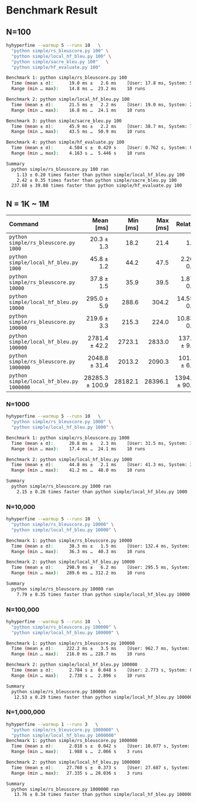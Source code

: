 # Benchmark Result

## N=100

```bash
hyhyperfine --warmup 5 --runs 10   \
  "python simple/rs_bleuscore.py 100" \
  "python simple/local_hf_bleu.py 100" \
  "python simple/sacre_bleu.py 100"   \
  "python simple/hf_evaluate.py 100"

Benchmark 1: python simple/rs_bleuscore.py 100
  Time (mean ± σ):      19.0 ms ±   2.6 ms    [User: 17.8 ms, System: 5.3 ms]
  Range (min … max):    14.8 ms …  23.2 ms    10 runs

Benchmark 2: python simple/local_hf_bleu.py 100
  Time (mean ± σ):      21.5 ms ±   2.2 ms    [User: 19.0 ms, System: 2.5 ms]
  Range (min … max):    16.8 ms …  24.1 ms    10 runs

Benchmark 3: python simple/sacre_bleu.py 100
  Time (mean ± σ):      45.9 ms ±   2.2 ms    [User: 38.7 ms, System: 7.1 ms]
  Range (min … max):    43.5 ms …  50.9 ms    10 runs

Benchmark 4: python simple/hf_evaluate.py 100
  Time (mean ± σ):      4.504 s ±  0.429 s    [User: 0.762 s, System: 0.823 s]
  Range (min … max):    4.163 s …  5.446 s    10 runs

Summary
  python simple/rs_bleuscore.py 100 ran
    1.13 ± 0.20 times faster than python simple/local_hf_bleu.py 100
    2.42 ± 0.35 times faster than python simple/sacre_bleu.py 100
  237.68 ± 39.88 times faster than python simple/hf_evaluate.py 100
```

## N = 1K ~ 1M

| Command | Mean [ms] | Min [ms] | Max [ms] | Relative |
|:---|---:|---:|---:|---:|
| `python simple/rs_bleuscore.py 1000` | 20.3 ± 1.3 | 18.2 | 21.4 | 1.00 |
| `python simple/local_hf_bleu.py 1000` | 45.8 ± 1.2 | 44.2 | 47.5 | 2.26 ± 0.16 |
| `python simple/rs_bleuscore.py 10000` | 37.8 ± 1.5 | 35.9 | 39.5 | 1.87 ± 0.14 |
| `python simple/local_hf_bleu.py 10000` | 295.0 ± 5.9 | 288.6 | 304.2 | 14.55 ± 0.98 |
| `python simple/rs_bleuscore.py 100000` | 219.6 ± 3.3 | 215.3 | 224.0 | 10.83 ± 0.72 |
| `python simple/local_hf_bleu.py 100000` | 2781.4 ± 42.2 | 2723.1 | 2833.0 | 137.13 ± 9.10 |
| `python simple/rs_bleuscore.py 1000000` | 2048.8 ± 31.4 | 2013.2 | 2090.3 | 101.01 ± 6.71 |
| `python simple/local_hf_bleu.py 1000000` | 28285.3 ± 100.9 | 28182.1 | 28396.1 | 1394.51 ± 90.21 |




### N=1000
```bash
hyhyperfine --warmup 5 --runs 10   \
  "python simple/rs_bleuscore.py 1000" \
  "python simple/local_hf_bleu.py 1000" \

Benchmark 1: python simple/rs_bleuscore.py 1000
  Time (mean ± σ):      20.8 ms ±   2.3 ms    [User: 31.5 ms, System: 11.3 ms]
  Range (min … max):    17.4 ms …  24.1 ms    10 runs

Benchmark 2: python simple/local_hf_bleu.py 1000
  Time (mean ± σ):      44.8 ms ±   2.1 ms    [User: 41.3 ms, System: 3.4 ms]
  Range (min … max):    41.2 ms …  48.0 ms    10 runs

Summary
  python simple/rs_bleuscore.py 1000 ran
    2.15 ± 0.26 times faster than python simple/local_hf_bleu.py 1000
```

### N=10,000
```bash
hyhyperfine --warmup 5 --runs 10   \
  "python simple/rs_bleuscore.py 10000" \
  "python simple/local_hf_bleu.py 10000" \

Benchmark 1: python simple/rs_bleuscore.py 10000
  Time (mean ± σ):      38.3 ms ±   1.5 ms    [User: 132.4 ms, System: 102.2 ms]
  Range (min … max):    36.3 ms …  40.3 ms    10 runs

Benchmark 2: python simple/local_hf_bleu.py 10000
  Time (mean ± σ):     298.9 ms ±   6.2 ms    [User: 295.5 ms, System: 3.1 ms]
  Range (min … max):   289.6 ms … 312.2 ms    10 runs

Summary
  python simple/rs_bleuscore.py 10000 ran
    7.79 ± 0.35 times faster than python simple/local_hf_bleu.py 10000
```

### N=100,000
```bash
hyhyperfine --warmup 5 --runs 10   \
  "python simple/rs_bleuscore.py 100000" \
  "python simple/local_hf_bleu.py 100000" \

Benchmark 1: python simple/rs_bleuscore.py 100000
  Time (mean ± σ):     222.2 ms ±   3.5 ms    [User: 962.7 ms, System: 1107.9 ms]
  Range (min … max):   216.0 ms … 228.7 ms    10 runs

Benchmark 2: python simple/local_hf_bleu.py 100000
  Time (mean ± σ):      2.784 s ±  0.048 s    [User: 2.773 s, System: 0.010 s]
  Range (min … max):    2.738 s …  2.896 s    10 runs

Summary
  python simple/rs_bleuscore.py 100000 ran
   12.53 ± 0.29 times faster than python simple/local_hf_bleu.py 100000
```

### N=1,000,000
```bash
hyhyperfine --warmup 1 --runs 3   \
  "python simple/rs_bleuscore.py 1000000" \
  "python simple/local_hf_bleu.py 1000000"
Benchmark 1: python simple/rs_bleuscore.py 1000000
  Time (mean ± σ):      2.018 s ±  0.042 s    [User: 10.077 s, System: 10.327 s]
  Range (min … max):    1.988 s …  2.066 s    3 runs

Benchmark 2: python simple/local_hf_bleu.py 1000000
  Time (mean ± σ):     27.760 s ±  0.373 s    [User: 27.687 s, System: 0.065 s]
  Range (min … max):   27.335 s … 28.036 s    3 runs

Summary
  python simple/rs_bleuscore.py 1000000 ran
   13.76 ± 0.34 times faster than python simple/local_hf_bleu.py 1000000
```
